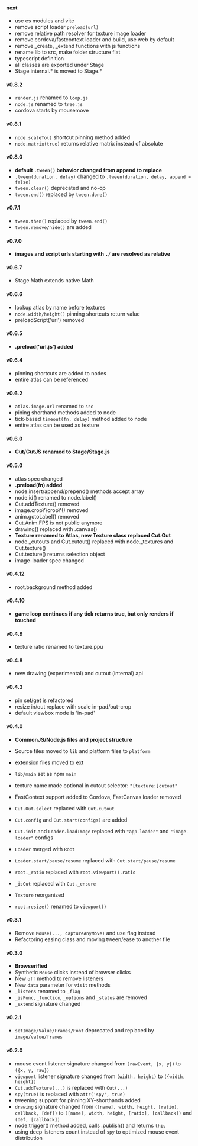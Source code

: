 #### next
* use es modules and vite
* remove script loader `preload(url)`
* remove relative path resolver for texture image loader
* remove cordova/fastcontext loader and build, use web by default
* remove _create, _extend functions with js functions
* rename lib to src, make folder structure flat
* typescript definition
* all classes are exported under Stage
* Stage.internal.* is moved to Stage.*

#### v0.8.2
* `render.js` renamed to `loop.js`
* `node.js` renamed to `tree.js`
* cordova starts by mousemove

#### v0.8.1
* `node.scaleTo()` shortcut pinning method added
* `node.matrix(true)` returns relative matrix instead of absolute

#### v0.8.0
* **default `.tween()` behavior changed from append to replace**
* `.tween(duration, delay)` changed to `.tween(duration, delay, append = false)`
* `tween.clear()` deprecated and no-op
* `tween.end()` replaced by `tween.done()`

#### v0.7.1
* `tween.then()` replaced by `tween.end()`
* `tween.remove/hide()` are added

#### v0.7.0
* **images and script urls starting with `./` are resolved as relative**

#### v0.6.7
* Stage.Math extends native Math

#### v0.6.6
* lookup atlas by name before textures
* `node.width/height()` pinning shortcuts return value
* preloadScript('url') removed

#### v0.6.5
* **.preload('url.js') added**

#### v0.6.4
* pinning shortcuts are added to nodes
* entire atlas can be referenced

#### v0.6.2
* `atlas.image.url` renamed to `src`
* pining shorthand methods added to node
* tick-based `timeout(fn, delay)` method added to node
* entire atlas can be used as texture

#### v0.6.0
* **Cut/CutJS renamed to Stage/Stage.js**

#### v0.5.0
* atlas spec changed
* **.preload(fn) added**
* node.insert/append/prepend() methods accept array
* node.id() renamed to node.label()
* Cut.addTexture() removed
* image.cropY/cropY() removed
* anim.gotoLabel() removed
* Cut.Anim.FPS is not public anymore
* drawing() replaced with .canvas()
* **Texture renamed to Atlas, new Texture class replaced Cut.Out**
* node._cutouts and Cut.cutout() replaced with node._textures and Cut.texture()
* Cut.texture() returns selection object
* image-loader spec changed

#### v0.4.12
* root.background method added

#### v0.4.10
* **game loop continues if any tick returns true, but only renders if touched**

#### v0.4.9
* texture.ratio renamed to texture.ppu

#### v0.4.8
* new drawing (experimental) and cutout (internal) api

#### v0.4.3
* pin set/get is refactored
* resize in/out replace with scale in-pad/out-crop
* default viewbox mode is 'in-pad'

#### v0.4.0
* **CommonJS/Node.js files and project structure**
* Source files moved to `lib` and platform files to `platform`
* extension files moved to ext
* `lib/main` set as npm `main`
* texture name made optional in cutout selector: `"[texture:]cutout"`
* FastContext support added to Cordova, FastCanvas loader removed

* `Cut.Out.select` replaced with `Cut.cutout`
* `Cut.config` and `Cut.start(configs)` are added
* `Cut.init` and `Loader.loadImage` replaced with `"app-loader"` and `"image-loader"` configs
* `Loader` merged with `Root`
* `Loader.start/pause/resume` replaced with `Cut.start/pause/resume`
* `root._ratio` replaced with `root.viewport().ratio`
* `_isCut` replaced with `Cut._ensure`
* `Texture` reorganized
* `root.resize()` renamed to `viewport()`

#### v0.3.1
* Remove `Mouse(..., captureAnyMove)` and use flag instead
* Refactoring easing class and moving tween/ease to another file

#### v0.3.0
* **Browserified**
* Synthetic `Mouse` clicks instead of browser clicks
* New `off` method to remove listeners
* New `data` parameter for `visit` methods
* `_listens` renamed to `_flag`
* `_isFunc`, `_function`, `_options` and `_status` are removed 
* `_extend` signature changed

#### v0.2.1
* `setImage/Value/Frames/Font` deprecated and replaced by `image/value/frames`

#### v0.2.0
* mouse event listener signature changed from `(rawEvent, {x, y})` to `({x, y, raw})`
* `viewport` listener signature changed from `(width, height)` to `({width, height})`
* `Cut.addTexture(...)` is replaced with `Cut(...)`
* `spy(true)` is replaced with `attr('spy', true)`
* tweening support for pinning XY-shorthands added 
* `drawing` signature changed from `([name], width, height, [ratio], callback, [def])` to `([name], width, height, [ratio], [callback])` and `(def, [callback])`
* node.trigger() method added, calls .publish() and returns `this`
* using deep listeners count instead of `spy` to optimized mouse event distribution
